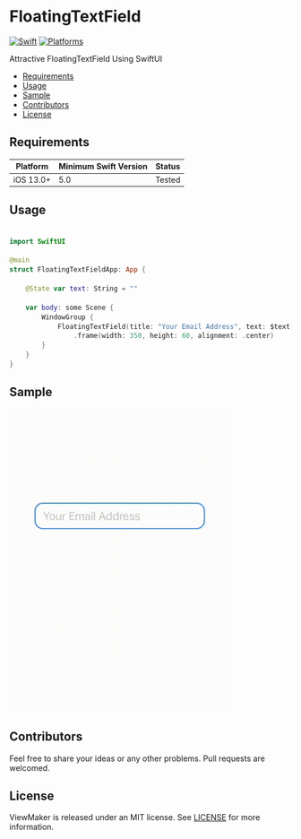 # FloatingTextField

[![Swift](https://img.shields.io/badge/Swift-5.0_or_Higher-orange?style=flat-square)](https://img.shields.io/badge/Swift-5.1_5.2_5.3_5.4-Orange?style=flat-square)
[![Platforms](https://img.shields.io/badge/Platforms-iOS_13.0-yellowgreen?style=flat-square)](https://img.shields.io/badge/Platforms-macOS_iOS_tvOS_watchOS_Linux_Windows-Green?style=flat-square)

Attractive FloatingTextField Using SwiftUI


- [Requirements](#requirements)
- [Usage](#usage)
- [Sample](#sample)
- [Contributors](#contributors)
- [License](#license)


## Requirements

| Platform | Minimum Swift Version | Status |
| --- | --- | --- |
| iOS 13.0+ | 5.0 | Tested |

## Usage

``` swift

import SwiftUI

@main
struct FloatingTextFieldApp: App {
    
    @State var text: String = ""
    
    var body: some Scene {
        WindowGroup {
            FloatingTextField(title: "Your Email Address", text: $text)
                .frame(width: 350, height: 60, alignment: .center)
        }
    }
}

```

## Sample

![](./resources/Floating.gif)

## Contributors

Feel free to share your ideas or any other problems. Pull requests are welcomed.

## License

ViewMaker is released under an MIT license. See [LICENSE](https://github.com/kiarashvosough1999/FloatingTextField/blob/master/LICENSE) for more information.
